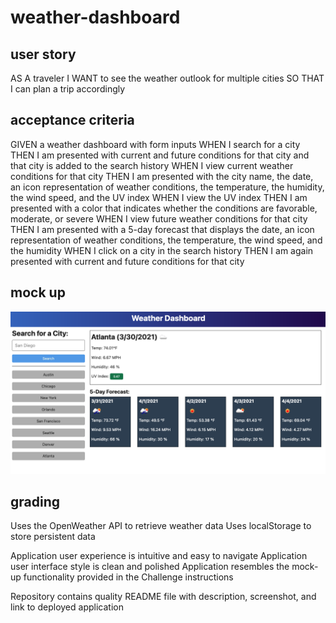 # weather-dashboard

## user story
AS A traveler
I WANT to see the weather outlook for multiple cities
SO THAT I can plan a trip accordingly

## acceptance criteria
GIVEN a weather dashboard with form inputs
WHEN I search for a city
THEN I am presented with current and future conditions for that city and that city is added to the search history
WHEN I view current weather conditions for that city
THEN I am presented with the city name, the date, an icon representation of weather conditions, the temperature, the humidity, the wind speed, and the UV index
WHEN I view the UV index
THEN I am presented with a color that indicates whether the conditions are favorable, moderate, or severe
WHEN I view future weather conditions for that city
THEN I am presented with a 5-day forecast that displays the date, an icon representation of weather conditions, the temperature, the wind speed, and the humidity
WHEN I click on a city in the search history
THEN I am again presented with current and future conditions for that city

## mock up
![Mock Up](./assets/images/mock-up.png)

## grading
Uses the OpenWeather API to retrieve weather data
Uses localStorage to store persistent data

Application user experience is intuitive and easy to navigate
Application user interface style is clean and polished
Application resembles the mock-up functionality provided in the Challenge instructions

Repository contains quality README file with description, screenshot, and link to deployed application
